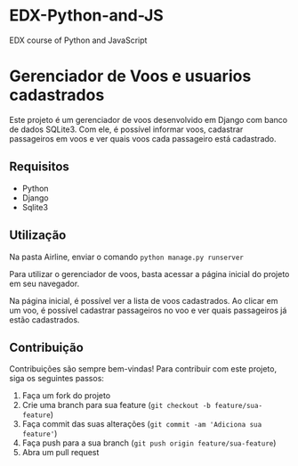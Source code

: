 # EDX-Python-and-JS
EDX course of Python and JavaScript

# Gerenciador de Voos e usuarios cadastrados

Este projeto é um gerenciador de voos desenvolvido em Django com banco de dados SQLite3. Com ele, é possível informar voos, cadastrar passageiros em voos e ver quais voos cada passageiro está cadastrado.

## Requisitos

- Python
- Django
- Sqlite3

## Utilização

Na pasta Airline, enviar o comando `python manage.py runserver`

Para utilizar o gerenciador de voos, basta acessar a página inicial do projeto em seu navegador.

Na página inicial, é possível ver a lista de voos cadastrados. Ao clicar em um voo, é possível cadastrar passageiros no voo e ver quais passageiros já estão cadastrados.

## Contribuição

Contribuições são sempre bem-vindas! Para contribuir com este projeto, siga os seguintes passos:

1. Faça um fork do projeto
2. Crie uma branch para sua feature (`git checkout -b feature/sua-feature`)
3. Faça commit das suas alterações (`git commit -am 'Adiciona sua feature'`)
4. Faça push para a sua branch (`git push origin feature/sua-feature`)
5. Abra um pull request
